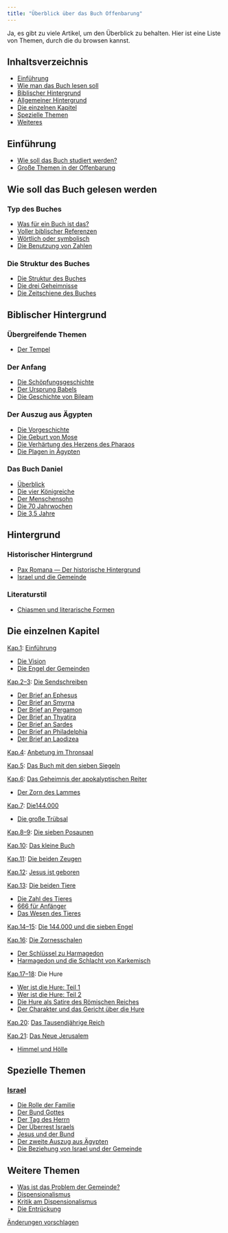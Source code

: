 ```yaml
---
title: "Überblick über das Buch Offenbarung"
---
```



Ja, es gibt zu viele Artikel, um den Überblick zu behalten. Hier ist eine Liste von Themen, durch die du browsen kannst.


## Inhaltsverzeichnis

<a name="0788"></a>
- [Einführung](../../../gen/index/expl/overview-on-the-book-of-revelation#9800)
- [Wie man das Buch lesen soll](../../../gen/index/expl/overview-on-the-book-of-revelation#9621)
- [Biblischer Hintergrund](../../../gen/index/expl/overview-on-the-book-of-revelation#e239)
- [Allgemeiner Hintergrund](../../../gen/index/expl/overview-on-the-book-of-revelation#ef11)
- [Die einzelnen Kapitel](../../../gen/index/expl/overview-on-the-book-of-revelation#7137)
- [Spezielle Themen](../../../gen/index/expl/overview-on-the-book-of-revelation#4a3e)
- [Weiteres](../../../gen/index/expl/overview-on-the-book-of-revelation#b92c)



## Einführung

<a name="9800"></a>
- [Wie soll das Buch studiert werden?](../../../gen/background/ressources/how-to-study-the-book-of-revelation)
- [Große Themen in der Offenbarung](../../../gen/index/keywords/big-topics-in-the-book-of-revelation)



## Wie soll das Buch gelesen werden

<a name="9621"></a>

### Typ des Buches

<a name="0435"></a>
- [Was für ein Buch ist das?](../../../background/literature/expl/the-book-of-revelation-how-to-read-it)
- [Voller biblischer Referenzen](../../../background/literature/expl/full-of-biblical-references)
- [Wörtlich oder symbolisch](../../../background/literature/expl/literally-or-symbolic)
- [Die Benutzung von Zahlen](../../../background/structure/expl/the-use-of-numbers-in-the-book-of-revelation)



### Die Struktur des Buches

<a name="b60d"></a>
- [Die Struktur des Buches](../../../background/structure/expl/the-structure-of-the-book-of-revelation)
- [Die drei Geheimnisse](../../../background/structure/expl/the-three-mysteries)
- [Die Zeitschiene des Buches](../../../background/structure/expl/the-timeline-in-the-book-of-revelation)



## Biblischer Hintergrund

<a name="e239"></a>

### Übergreifende Themen

<a name="77f2"></a>
- [Der Tempel](../../../bible/keyword/expl/the-temple-and-the-presence-of-god)



### Der Anfang

<a name="b878"></a>
- [Die Schöpfungsgeschichte](../../../bible/creation/expl/the-creation)
- [Der Ursprung Babels](../../../bible/keyword/expl/the-origin-of-babel)
- [Die Geschichte von Bileam](../../../bible/keyword/expl/the-story-of-balaam)



### Der Auszug aus Ägypten

<a name="f7e0"></a>
- [Die Vorgeschichte](../../../bible/exodus/expl/the-story-before-the-exodus)
- [Die Geburt von Mose](../../../bible/exodus/expl/the-birth-of-moses)
- [Die Verhärtung des Herzens des Pharaos](../../../bible/exodus/expl/the-hardening-of-pharaohs-heart)
- [Die Plagen in Ägypten](../../../bible/exodus/expl/the-plagues-in-egypt)



### Das Buch Daniel

<a name="7c9e"></a>
- [Überblick](../../../bible/daniel/expl/the-book-of-daniel)
- [Die vier Königreiche](../../../bible/daniel/expl/the-four-kingdoms-in-daniel)
- [Der Menschensohn](../../../bible/daniel/expl/the-son-of-man-and-the-remnant)
- [Die 70 Jahrwochen](../../../bible/daniel/expl/the-70-year-weeks)
- [Die 3,5 Jahre](../../../bible/daniel/expl/the-secret-of-the-3-5-years)



## Hintergrund

<a name="ef11"></a>

### Historischer Hintergrund

<a name="59b5"></a>
- [Pax Romana — Der historische Hintergrund](../../../background/history/expl/pax-romana-key-to-understand-the-book-of-revelation)
- [Israel und die Gemeinde](../../../background/israel/expl/israel-and-the-church)



### Literaturstil

<a name="8dc2"></a>
- [Chiasmen und literarische Formen](../../../background/literature/expl/literary-tools-in-the-book-of-revelation)



## Die einzelnen Kapitel

<a name="7137"></a>
[Kap.1](https://www.bibleserver.com/SLT/Offenbarung1): [Einführung](../../../content/letters/expl/setting-the-foundation)

- [Die Vision](../../../content/letters/expl/the-vision)
- [Die Engel der Gemeinden](../../../content/letters/expl/the-angel-of-the-churches)


[Kap.2–3](https://www.bibleserver.com/SLT/Offenbarung2): [Die Sendschreiben](../../../content/letters/expl/the-letters-to-the-seven-churches)

- [Der Brief an Ephesus](../../../content/letters/expl/the-letter-to-the-church-in-ephesus)
- [Der Brief an Smyrna](../../../content/letters/expl/the-letter-to-the-church-in-smyrna)
- [Der Brief an Pergamon](../../../content/letters/expl/the-letter-to-the-church-in-pergamon)
- [Der Brief an Thyatira](../../../content/letters/expl/the-letter-to-the-church-in-thyatira)
- [Der Brief an Sardes](../../../content/letters/expl/the-letter-to-the-church-in-sardis)
- [Der Brief an Philadelphia](../../../content/letters/expl/the-letter-to-the-church-in-philadelphia)
- [Der Brief an Laodizea](../../../content/letters/expl/the-letter-to-the-church-in-laodicea)


[Kap.4](https://www.bibleserver.com/SLT/Offenbarung4): [Anbetung im Thronsaal](../../../content/worship/expl/worship-in-the-throne-room)

[Kap.5](https://www.bibleserver.com/SLT/Offenbarung5): [Das Buch mit den sieben Siegeln](../../../content/seals/expl/the-book-with-the-seven-seals)

[Kap.6](https://www.bibleserver.com/SLT/Offenbarung6): [Das Geheimnis der apokalyptischen Reiter](../../../content/seals/expl/the-mystery-of-the-four-horse-men)

- [Der Zorn des Lammes](../../../content/seals/expl/the-wrath-of-the-lamb)


[Kap.7](https://www.bibleserver.com/SLT/Offenbarung7): [Die144.000](../../../content/army/expl/the-144000)

- [Die große Trübsal](../../../content/army/expl/the-end-time-and-the-great-tribulation)


[Kap.8–9](https://www.bibleserver.com/SLT/Offenbarung8): [Die sieben Posaunen](../../../content/trumpets/expl/the-trumpets-in-revelation)

[Kap.10](https://www.bibleserver.com/SLT/Offenbarung10): [Das kleine Buch](../../../content/scroll/expl/the-little-scroll)

[Kap.11](https://www.bibleserver.com/SLT/Offenbarung11): [Die beiden Zeugen](../../../content/witnesses/expl/the-two-witnesses)

[Kap.12](https://www.bibleserver.com/SLT/Offenbarung12): [Jesus ist geboren](../../../content/jesus/expl/a-different-christmas-story)

[Kap.13](https://www.bibleserver.com/SLT/Offenbarung13): [Die beiden Tiere](../../../content/beasts/expl/the-nature-of-the-beast-in-the-book-of-revelation)

- [Die Zahl des Tieres](../../../content/beasts/expl/666-the-number-of-the-beast)
- [666 für Anfänger](../../../content/beasts/expl/the-beasts-and-the-666-in-historical-context)
- [Das Wesen des Tieres](../../../content/beasts/expl/the-nature-of-the-beast)


[Kap.14–15](https://www.bibleserver.com/SLT/Offenbarung14): [Die 144.000 und die sieben Engel](../../../content/harvest/expl/gods-army-and-the-seven-angels)

[Kap.16](https://www.bibleserver.com/SLT/Offenbarung16): [Die Zornesschalen](../../../content/bowls/expl/the-bowls-of-wrath)

- [Der Schlüssel zu Harmagedon](../../../content/bowls/expl/the-key-to-armageddon)
- [Harmagedon und die Schlacht von Karkemisch](../../../content/bowls/expl/armageddon-and-the-battle-of-karkemish)


[Kap.17–18](https://www.bibleserver.com/SLT/Offenbarung17): Die Hure

- [Wer ist die Hure: Teil 1](../../../content/harlot/expl/who-is-the-whore-babel-part-1)
- [Wer ist die Hure: Teil 2](../../../content/harlot/expl/who-is-the-whore-babel-part-2)
- [Die Hure als Satire des Römischen Reiches](../../../content/harlot/expl/the-whore-in-revelation-a-mocking-of-the-roman-empire)
- [Der Charakter und das Gericht über die Hure](../../../content/harlot/expl/the-character-and-destiny-of-the-harlot)


[Kap.20](https://www.bibleserver.com/SLT/Offenbarung20): [Das Tausendjährige Reich](../../../content/1000y/expl/the-thousand-year-kingdom)

[Kap.21](https://www.bibleserver.com/SLT/Offenbarung21): [Das Neue Jerusalem](../../../content/paradise/expl/the-new-jerusalem)

- [Himmel und Hölle](../../../content/paradise/expl/heaven-and-hell)



## Spezielle Themen

<a name="4a3e"></a>

### [Israel](../../../background/israel/expl/who-is-israel)

<a name="066a"></a>
- [Die Rolle der Familie](../../../background/israel/expl/the-role-of-family-in-the-bible)
- [Der Bund Gottes](../../../background/israel/expl/gods-covenant)
- [Der Tag des Herrn](../../../background/israel/expl/the-day-of-the-lord)
- [Der Überrest Israels](../../../background/israel/expl/the-remnant-of-israel)
- [Jesus und der Bund](../../../background/israel/expl/jesus-and-the-covenant)
- [Der zweite Auszug aus Ägypten](../../../background/israel/expl/the-second-exodus)
- [Die Beziehung von Israel und der Gemeinde](../../../background/israel/expl/the-church-is-part-of-israel)



## Weitere Themen

<a name="b92c"></a>
- [Was ist das Problem der Gemeinde?](../../../topics/church/appl/what-is-wrong-with-the-church)
- [Dispensionalismus](../../../topics/others/expl/dispensionalism-a-little-history)
- [Kritik am Dispensionalismus](../../../topics/others/expl/dispensionalism-and-its-critic)
- [Die Entrückung](../../../topics/others/expl/the-rapture)




[Änderungen vorschlagen](https://github.com/revelation-today/revelation-today/blob/main/exampleSite/content/docs/gen/index/expl/overview-on-the-book-of-revelation.de.md)
